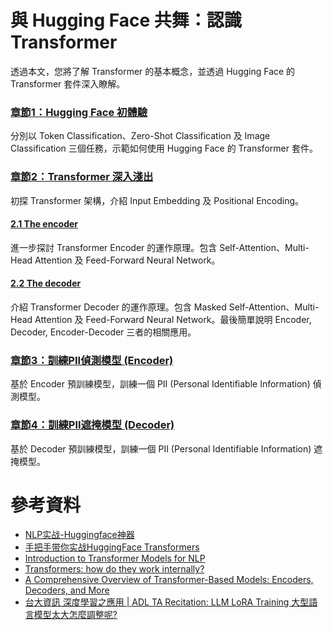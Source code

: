 # 與 Hugging Face 共舞：認識 Transformer

透過本文，您將了解 Transformer 的基本概念，並透過 Hugging Face 的 Transformer 套件深入瞭解。

### [章節1：Hugging Face 初體驗](https://colab.research.google.com/github/jonascheng/learning-transformer-with-huggingface/blob/main/intro-huggingface.ipynb)

分別以 Token Classification、Zero-Shot Classification 及 Image Classification 三個任務，示範如何使用 Hugging Face 的 Transformer 套件。

### [章節2：Transformer 深入淺出](https://colab.research.google.com/github/jonascheng/learning-transformer-with-huggingface/blob/main/intro-transformer.ipynb)

初探 Transformer 架構，介紹 Input Embedding 及 Positional Encoding。

#### [2.1 The encoder](https://colab.research.google.com/github/jonascheng/learning-transformer-with-huggingface/blob/main/intro-transformer-encoder.ipynb)

進一步探討 Transformer Encoder 的運作原理。包含 Self-Attention、Multi-Head Attention 及 Feed-Forward Neural Network。

#### [2.2 The decoder](https://colab.research.google.com/github/jonascheng/learning-transformer-with-huggingface/blob/main/intro-transformer-decoder.ipynb)

介紹 Transformer Decoder 的運作原理。包含 Masked Self-Attention、Multi-Head Attention 及 Feed-Forward Neural Network。最後簡單說明 Encoder, Decoder, Encoder-Decoder 三者的相關應用。

### [章節3：訓練PII偵測模型 (Encoder)](https://colab.research.google.com/github/jonascheng/learning-transformer-with-huggingface/blob/main/pii-detection-decoder.ipynb)

基於 Encoder 預訓練模型，訓練一個 PII (Personal Identifiable Information) 偵測模型。

### [章節4：訓練PII遮掩模型 (Decoder)](https://colab.research.google.com/github/jonascheng/learning-transformer-with-huggingface/blob/main/pii-masking-encoder.ipynb)

基於 Decoder 預訓練模型，訓練一個 PII (Personal Identifiable Information) 遮掩模型。

# 參考資料

- [NLP实战-Huggingface神器](https://www.udemy.com/course/nlp-huggingface/?srsltid=AfmBOoqxi590EHyXKB-FBc-OW3cDnZ5bpz8ZVAfhxDuSDEQK15kDPCiw)
- [手把手带你实战HuggingFace Transformers](https://youtube.com/playlist?list=PL2ecZnqc6-L7r8tSr6r3bYHsqkyChUVbM&si=W9f104zWreQ0tS7F)
- [Introduction to Transformer Models for NLP](https://www.linkedin.com/learning/introduction-to-transformer-models-for-nlp/introduction?resume=false&u=373648218)
- [Transformers: how do they work internally?](https://www.alexisalulema.com/2022/08/23/transformers-how-do-they-work-internally/)
- [A Comprehensive Overview of Transformer-Based Models: Encoders, Decoders, and More](https://medium.com/@minh.hoque/a-comprehensive-overview-of-transformer-based-models-encoders-decoders-and-more-e9bc0644a4e5)
- [台大資訊 深度學習之應用 | ADL TA Recitation: LLM LoRA Training 大型語言模型太大怎麼調整呢?](https://youtu.be/eGQMzbhokg0?si=CbbiGg_Osa5naA5A)

